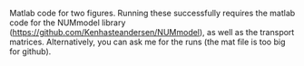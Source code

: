 Matlab code for two figures. Running these successfully requires the matlab code for the NUMmodel library (https://github.com/Kenhasteandersen/NUMmodel), as well as the transport matrices. Alternatively, you can ask me for the runs (the mat file is too big for github).
